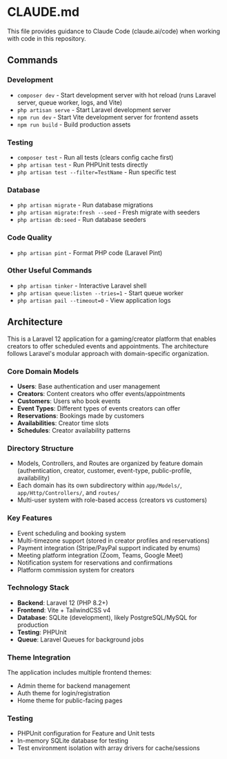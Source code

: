# CLAUDE.md

This file provides guidance to Claude Code (claude.ai/code) when working with code in this repository.

## Commands

### Development
- `composer dev` - Start development server with hot reload (runs Laravel server, queue worker, logs, and Vite)
- `php artisan serve` - Start Laravel development server
- `npm run dev` - Start Vite development server for frontend assets
- `npm run build` - Build production assets

### Testing
- `composer test` - Run all tests (clears config cache first)
- `php artisan test` - Run PHPUnit tests directly
- `php artisan test --filter=TestName` - Run specific test

### Database
- `php artisan migrate` - Run database migrations
- `php artisan migrate:fresh --seed` - Fresh migrate with seeders
- `php artisan db:seed` - Run database seeders

### Code Quality
- `php artisan pint` - Format PHP code (Laravel Pint)

### Other Useful Commands
- `php artisan tinker` - Interactive Laravel shell
- `php artisan queue:listen --tries=1` - Start queue worker
- `php artisan pail --timeout=0` - View application logs

## Architecture

This is a Laravel 12 application for a gaming/creator platform that enables creators to offer scheduled events and appointments. The architecture follows Laravel's modular approach with domain-specific organization.

### Core Domain Models
- **Users**: Base authentication and user management
- **Creators**: Content creators who offer events/appointments
- **Customers**: Users who book events
- **Event Types**: Different types of events creators can offer
- **Reservations**: Bookings made by customers
- **Availabilities**: Creator time slots
- **Schedules**: Creator availability patterns

### Directory Structure
- Models, Controllers, and Routes are organized by feature domain (authentication, creator, customer, event-type, public-profile, availability)
- Each domain has its own subdirectory within `app/Models/`, `app/Http/Controllers/`, and `routes/`
- Multi-user system with role-based access (creators vs customers)

### Key Features
- Event scheduling and booking system
- Multi-timezone support (stored in creator profiles and reservations)
- Payment integration (Stripe/PayPal support indicated by enums)
- Meeting platform integration (Zoom, Teams, Google Meet)
- Notification system for reservations and confirmations
- Platform commission system for creators

### Technology Stack
- **Backend**: Laravel 12 (PHP 8.2+)
- **Frontend**: Vite + TailwindCSS v4
- **Database**: SQLite (development), likely PostgreSQL/MySQL for production
- **Testing**: PHPUnit
- **Queue**: Laravel Queues for background jobs

### Theme Integration
The application includes multiple frontend themes:
- Admin theme for backend management
- Auth theme for login/registration
- Home theme for public-facing pages

### Testing
- PHPUnit configuration for Feature and Unit tests
- In-memory SQLite database for testing
- Test environment isolation with array drivers for cache/sessions